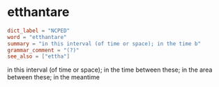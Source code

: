 # etthantare

``` toml
dict_label = "NCPED"
word = "etthantare"
summary = "in this interval (of time or space); in the time b"
grammar_comment = "(?)"
see_also = ["ettha"]
```

in this interval (of time or space); in the time between these; in the area between these; in the meantime

